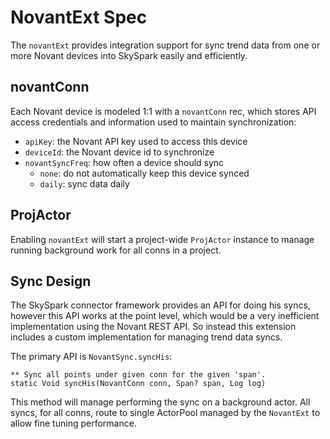# NovantExt Spec

The `novantExt` provides integration support for sync trend data from one
or more Novant devices into SkySpark easily and efficiently.

## novantConn

Each Novant device is modeled 1:1 with a `novantConn` rec, which stores API
access credentials and information used to maintain synchronization:

  * `apiKey`: the Novant API key used to access this device
  * `deviceId`: the Novant device id to synchronize
  * `novantSyncFreq`: how often a device should sync
       - `none`: do not automatically keep this device synced
       - `daily`: sync data daily

## ProjActor

Enabling `novantExt` will start a project-wide `ProjActor` instance to manage
running background work for all conns in a project.

## Sync Design

The SkySpark connector framework provides an API for doing his syncs, however
this API works at the point level, which would be a very inefficient
implementation using the Novant REST API. So instead this extension includes a
custom implementation for managing trend data syncs.

The primary API is `NovantSync.syncHis`:

    ** Sync all points under given conn for the given 'span'.
    static Void syncHis(NovantConn conn, Span? span, Log log)

This method will manage performing the sync on a background actor. All syncs,
for all conns, route to single ActorPool managed by the `NovantExt` to allow
fine tuning performance.






